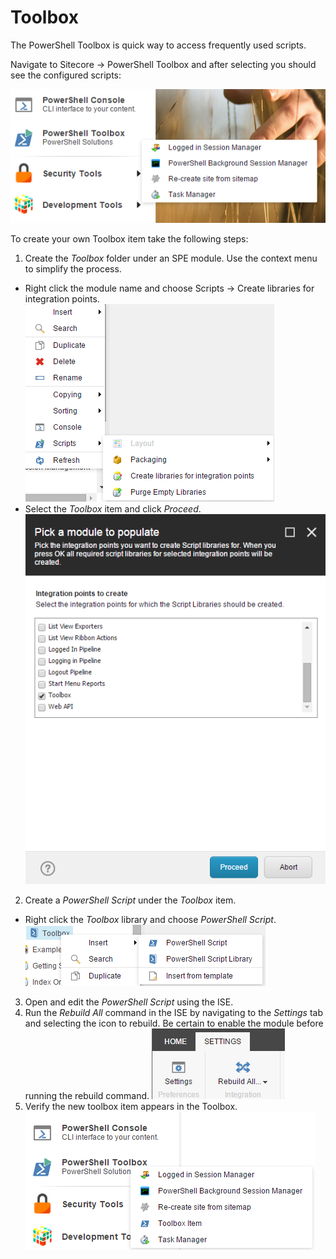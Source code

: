 # Toolbox

The PowerShell Toolbox is quick way to access frequently used scripts.

Navigate to Sitecore -> PowerShell Toolbox and after selecting you should see the configured scripts:

![Toolbox](images/screenshots/toolbox-shortcut.png)

To create your own Toolbox item take the following steps:
1. Create the *Toolbox* folder under an SPE module. Use the context menu to simplify the process.
 * Right click the module name and choose Scripts -> Create libraries for integration points.
![Module Libraries](images/screenshots/module-createlibraries.png)
 * Select the *Toolbox* item and click *Proceed*.
![Module Toolbox Library](images/screenshots/module-createtoolboxlibrary.png)
2. Create a *PowerShell Script* under the *Toolbox* item.
 * Right click the *Toolbox* library and choose *PowerShell Script*.
![Libary Script](images/screenshots/library-createscript.png)
3. Open and edit the *PowerShell Script* using the ISE.
4. Run the *Rebuild All* command in the ISE by navigating to the *Settings* tab and selecting the icon to rebuild. Be certain to enable the module before running the rebuild command.
![ISE Settings Tab](images/screenshots/ise-settingstab.png)
5. Verify the new toolbox item appears in the Toolbox.
![Toolbox Item](images/screenshots/toolbox-newitem.png)



